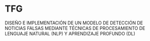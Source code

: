 # TFG
DISEÑO E IMPLEMENTACIÓN DE UN MODELO DE  DETECCIÓN DE NOTICIAS FALSAS MEDIANTE  TÉCNICAS DE PROCESAMIENTO DE LENGUAJE  NATURAL (NLP) Y APRENDIZAJE PROFUNDO (DL)
